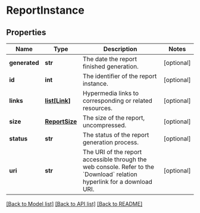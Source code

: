 # ReportInstance

## Properties
Name | Type | Description | Notes
------------ | ------------- | ------------- | -------------
**generated** | **str** | The date the report finished generation. | [optional] 
**id** | **int** | The identifier of the report instance. | [optional] 
**links** | [**list[Link]**](Link.md) | Hypermedia links to corresponding or related resources. | [optional] 
**size** | [**ReportSize**](ReportSize.md) | The size of the report, uncompressed. | [optional] 
**status** | **str** | The status of the report generation process. | [optional] 
**uri** | **str** | The URI of the report accessible through the web console. Refer to the &#x60;Download&#x60; relation hyperlink for a download URI. | [optional] 

[[Back to Model list]](../README.md#documentation-for-models) [[Back to API list]](../README.md#documentation-for-api-endpoints) [[Back to README]](../README.md)


